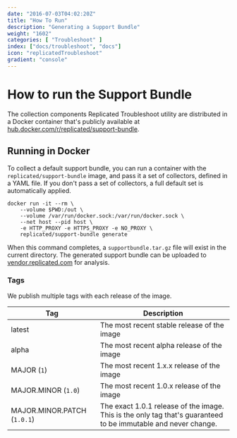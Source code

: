 ```yaml
---
date: "2016-07-03T04:02:20Z"
title: "How To Run"
description: "Generating a Support Bundle"
weight: "1602"
categories: [ "Troubleshoot" ]
index: ["docs/troubleshoot", "docs"]
icon: "replicatedTroubleshoot"
gradient: "console"
---
```


# How to run the Support Bundle

The collection components Replicated Troubleshoot utility are distributed in a Docker container that's publicly available at [hub.docker.com/r/replicated/support-bundle](https://hub.docker.com/r/replicated/support-bundle).

## Running in Docker

To collect a default support bundle, you can run a container with the `replicated/support-bundle` image, and pass it a set of collectors, defined in a YAML file. If you don't pass a set of collectors, a full default set is automatically applied.

```shell
docker run -it --rm \
    --volume $PWD:/out \
    --volume /var/run/docker.sock:/var/run/docker.sock \
    --net host --pid host \
    -e HTTP_PROXY -e HTTPS_PROXY -e NO_PROXY \
    replicated/support-bundle generate
```

When this command completes, a `supportbundle.tar.gz` file will exist in the current directory. The generated support bundle can be uploaded to [vendor.replicated.com](https://vendor.replicated.com) for analysis.

### Tags

We publish multiple tags with each release of the image.

| Tag | Description |
|-----|-------------|
| latest | The most recent stable release of the image |
| alpha | The most recent alpha release of the image |
| MAJOR (`1`) | The most recent 1.x.x release of the image |
| MAJOR.MINOR (`1.0`) | The most recent 1.0.x release of the image |
| MAJOR.MINOR.PATCH (`1.0.1`) | The exact 1.0.1 release of the image. This is the only tag that's guaranteed to be immutable and never change. |
